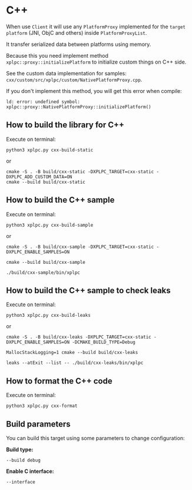 # C++

When use `Client` it will use any `PlatformProxy` implemented for the `target platform` (JNI, ObjC and others) inside `PlatformProxyList`.

It transfer serialized data between platforms using memory.

Because this you need implement method `xplpc::proxy::initializePlatform` to initialize custom things on C++ side.

See the custom data implementation for samples: `cxx/custom/src/xplpc/custom/NativePlatformProxy.cpp`.

If you don't implement this method, you will get this error when compile:

    ld: error: undefined symbol: xplpc::proxy::NativePlatformProxy::initializePlatform()

## How to build the library for C++

Execute on terminal:

    python3 xplpc.py cxx-build-static

or

    cmake -S . -B build/cxx-static -DXPLPC_TARGET=cxx-static -DXPLPC_ADD_CUSTOM_DATA=ON
    cmake --build build/cxx-static

## How to build the C++ sample

Execute on terminal:

    python3 xplpc.py cxx-build-sample

or

    cmake -S . -B build/cxx-sample -DXPLPC_TARGET=cxx-static -DXPLPC_ENABLE_SAMPLES=ON

<!---->

    cmake --build build/cxx-sample

<!---->

    ./build/cxx-sample/bin/xplpc

## How to build the C++ sample to check leaks

Execute on terminal:

    python3 xplpc.py cxx-build-leaks

or

    cmake -S . -B build/cxx-leaks -DXPLPC_TARGET=cxx-static -DXPLPC_ENABLE_SAMPLES=ON -DCMAKE_BUILD_TYPE=Debug

<!---->

    MallocStackLogging=1 cmake --build build/cxx-leaks

<!---->

    leaks --atExit --list -- ./build/cxx-leaks/bin/xplpc

## How to format the C++ code

Execute on terminal:

    python3 xplpc.py cxx-format

## Build parameters

You can build this target using some parameters to change configuration:

**Build type:**

    --build debug

**Enable C interface:**

    --interface

